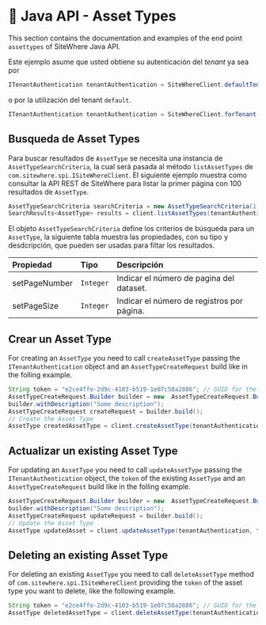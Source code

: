 # :book: Java API - Asset Types

<Seo/>

This section contains the documentation and examples of the end point `assettypes` of SiteWhere Java API.

Este ejemplo asume que usted obtiene su autenticación del *tenant* ya sea por

```java
ITenantAuthentication tenantAuthentication = SiteWhereClient.defaultTenant();
```

o por la utilización del tenant `default`.

```java
ITenantAuthentication tenantAuthentication = SiteWhereClient.forTenant("token", "auth");
```

## Busqueda de Asset Types

Para buscar resultados de `AssetType` se necesita una instancia de `AssetTypeSearchCriteria`,
la cual será pasada al método `listAssetTypes` de `com.sitewhere.spi.ISiteWhereClient`. El siguiente ejemplo muestra
como consultar la API REST de SiteWhere para listar la primer página con 100 resultados de `AssetType`.

```java
AssetTypeSearchCriteria searchCriteria = new AssetTypeSearchCriteria(1, 100);
SearchResults<AssetType> results = client.listAssetTypes(tenantAuthentication, searchCriteria);
```

El objeto `AssetTypeSearchCriteria` define los criterios de búsqueda para un `AssetType`, la siguiente tabla
muestra las propiedades, con su tipo y desdcripción, que pueden ser usadas para filtar los resultados.

| Propiedad                    | Tipo        | Descripción                                                    |
|:-----------------------------|:------------|:---------------------------------------------------------------|
| setPageNumber                | `Integer`   | Indicar el número de pagina del dataset.                       |
| setPageSize                  | `Integer`   | Indicar el número de registros por página.                     |

## Crear un Asset Type

For creating an `AssetType` you need to call `createAssetType` passing the `ITenantAuthentication` object and an
`AssetTypeCreateRequest` build like in the folling example.

```java
String token = "e2ce4ffe-2d9c-4103-b519-1e07c58a2886"; // GUID for the Asset Type
AssetTypeCreateRequest.Builder builder = new  AssetTypeCreateRequest.Builder(token, "my asset type");
builder.withDescription("Some description");
AssetTypeCreateRequest createRequest = builder.build();
// Create the Asset Type
AssetType createdAssetType = client.createAssetType(tenantAuthentication, createRequest);
```

## Actualizar un existing Asset Type

For updating an `AssetType` you need to call `updateAssetType` passing the `ITenantAuthentication` object,
the `token` of the existing `AssetType` and an `AssetTypeCreateRequest` build like in the folling example.

```java
AssetTypeCreateRequest.Builder builder = new  AssetTypeCreateRequest.Builder(token, "my asset type");
builder.withDescription("Some description");
AssetTypeCreateRequest updateRequest = builder.build();
// Update the Asset Type
AssetType updatedAsset = client.updateAssetType(tenantAuthentication, token, updateRequest);
```

## Deleting an existing Asset Type

For deleting an existing `AssetType` you need to call `deleteAssetType` method of `com.sitewhere.spi.ISiteWhereClient`
providing the `token` of the asset type you want to delete, like the following example.

```java
String token = "e2ce4ffe-2d9c-4103-b519-1e07c58a2886"; // GUID for the Asset Type
AssetType deletedAssetType = client.deleteAssetType(tenantAuthentication, token);
```
